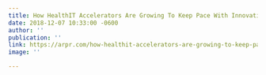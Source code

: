 ```yaml
---
title: How HealthIT Accelerators Are Growing To Keep Pace With Innovation (HW Mention)
date: 2018-12-07 10:33:00 -0600
author: ''
publication: ''
link: https://arpr.com/how-healthit-accelerators-are-growing-to-keep-pace-with-innovation/
image: ''

---
```

